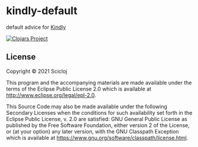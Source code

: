 # kindly-default

default advice for [Kindly](https://github.com/scicloj/kindly)

[![Clojars Project](https://img.shields.io/clojars/v/org.scicloj/kindly-default.svg)](https://clojars.org/org.scicloj/kindly-default)

## License

Copyright © 2021 Scicloj

This program and the accompanying materials are made available under the
terms of the Eclipse Public License 2.0 which is available at
http://www.eclipse.org/legal/epl-2.0.

This Source Code may also be made available under the following Secondary
Licenses when the conditions for such availability set forth in the Eclipse
Public License, v. 2.0 are satisfied: GNU General Public License as published by
the Free Software Foundation, either version 2 of the License, or (at your
option) any later version, with the GNU Classpath Exception which is available
at https://www.gnu.org/software/classpath/license.html.
